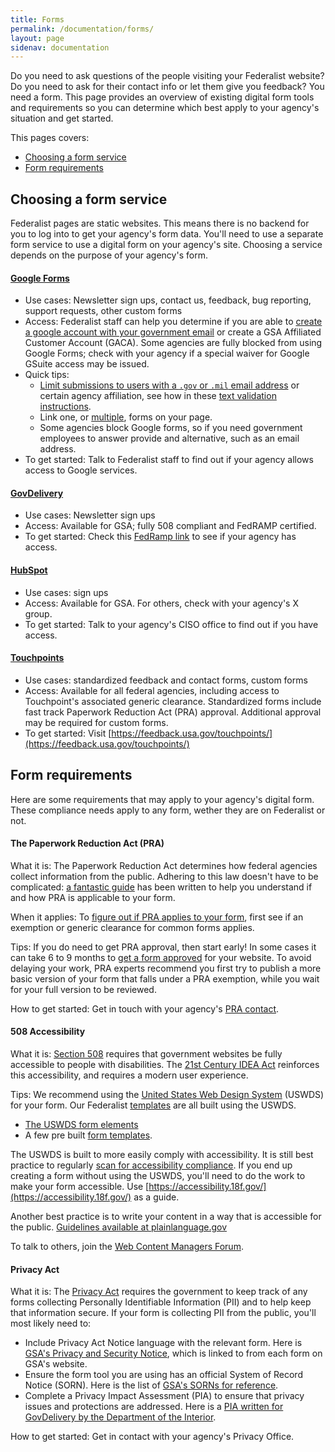 ```yaml
---
title: Forms
permalink: /documentation/forms/
layout: page
sidenav: documentation
---
```

Do you need to ask questions of the people visiting your Federalist website? Do you need to ask for their contact info or let them give you feedback? You need a form. This page provides an overview of existing digital form tools and requirements so you can determine which best apply to your agency's situation and get started.

This pages covers:
* [Choosing a form service](#choosing-a-form-service)
* [Form requirements](#form-requirements)

## Choosing a form service
Federalist pages are static websites. This means there is no backend for you to log into to get your agency's form data. You'll need to use a separate form service to use a digital form on your agency's site. Choosing a service depends on the purpose of your agency's form.

#### [Google Forms](https://www.google.com/forms/about/)
- Use cases: Newsletter sign ups, contact us, feedback, bug reporting, support requests, other custom forms
- Access: Federalist staff can help you determine if you are able to [create a google account with your government email](https://accounts.google.com/SignUpWithoutGmail) or create a GSA Affiliated Customer Account (GACA). Some agencies are fully blocked from using Google Forms; check with your agency if a special waiver for Google GSuite access may be issued.
- Quick tips:
  * [Limit submissions to users with a `.gov` or `.mil` email address](https://docs.google.com/forms/d/e/1FAIpQLSePimoF0RkiCP62BSIL_yj0yMXEUePNJ9AabPJqq1Xzbp_GVg/viewform) or certain agency affiliation, see how in these [text validation instructions](https://support.google.com/docs/answer/3378864?hl=en).
  * Link one, or [multiple](https://coe.gsa.gov/connect/contact-us.html#joinus), forms on your page.
  * Some agencies block Google forms, so if you need government employees to answer provide and alternative, such as an email address.
- To get started: Talk to Federalist staff to find out if your agency allows access to Google services.

#### [GovDelivery](https://granicus.com/solution/govdelivery/)
- Use cases: Newsletter sign ups
- Access: Available for GSA; fully 508 compliant and FedRAMP certified.
- To get started: Check this [FedRamp link](https://marketplace.fedramp.gov/#/product/govdelivery-communications-cloud?sort=productName&productNameSearch=govdelivery) to see if your agency has access.

#### [HubSpot](https://www.hubspot.com/)
- Use cases: sign ups
- Access: Available for GSA. For others, check with your agency's X group.
- To get started: Talk to your agency's CISO office to find out if you have access.

#### [Touchpoints](https://feedback.usa.gov/touchpoints/)
- Use cases: standardized feedback and contact forms, custom forms
- Access: Available for all federal agencies, including access to Touchpoint's associated generic clearance. Standardized forms include fast track Paperwork Reduction Act (PRA) approval. Additional approval may be required for custom forms.
- To get started: Visit [https://feedback.usa.gov/touchpoints/](https://feedback.usa.gov/touchpoints/)

## Form requirements
Here are some requirements that may apply to your agency's digital form. These compliance needs apply to any form, wether they are on Federalist or not.

#### The Paperwork Reduction Act (PRA)
What it is: The Paperwork Reduction Act determines how federal agencies collect information from the public. Adhering to this law doesn't have to be complicated: [a fantastic guide](https://pra.digital.gov/) has been written to help you understand if and how PRA is applicable to your form.

When it applies: To [figure out if PRA applies to your form](https://pra.digital.gov/do-i-need-clearance/), first see if an exemption or generic clearance for common forms applies.

Tips: If you do need to get PRA approval, then start early! In some cases it can take 6 to 9 months to [get a form approved](https://pra.digital.gov/clearance-process/) for your website. To avoid delaying your work, PRA experts recommend you first try to publish a more basic version of your form that falls under a PRA exemption, while you wait for your full version to be reviewed.

How to get started: Get in touch with your agency's [PRA contact](https://pra.digital.gov/contact/).


#### 508 Accessibility
What it is: [Section 508](https://www.section508.gov/manage/laws-and-policies) requires that government websites be fully accessible to people with disabilities. The [21st Century IDEA Act](https://www.congress.gov/bill/115th-congress/house-bill/5759/text) reinforces this accessibility, and requires a modern user experience.

Tips: We recommend using the [United States Web Design System](https://designsystem.digital.gov/) (USWDS) for your form. Our Federalist [templates](https://federalist.18f.gov/documentation/templates/) are all built using the USWDS.
  - [The USWDS form elements](https://designsystem.digital.gov/components/form-controls/)
  - A few pre built [form templates](https://designsystem.digital.gov/components/form-templates/).

The USWDS is built to more easily comply with accessibility. It is still best practice to regularly [scan for accessibility compliance](https://accessibility.18f.gov/tools/). If you end up creating a form without using the USWDS, you'll need to do the work to make your form accessible. Use [https://accessibility.18f.gov/](https://accessibility.18f.gov/) as a guide.

Another best practice is to write your content in a way that is accessible for the public. [Guidelines available at plainlanguage.gov](https://plainlanguage.gov/guidelines/)

To talk to others, join the [Web Content Managers Forum](https://digital.gov/communities/web-content-managers/).

#### Privacy Act
What it is: The [Privacy Act](https://www.archives.gov/about/laws/privacy-act-1974.html) requires the government to keep track of any forms collecting Personally Identifiable Information (PII) and to help keep that information secure. If your form is collecting PII from the public, you'll most likely need to:
  - Include Privacy Act Notice language with the relevant form. Here is [GSA's Privacy and Security Notice](https://www.gsa.gov/website-information/privacy-and-security-notice), which is linked to from each form on GSA's website.
  - Ensure the form tool you are using has an official System of Record Notice (SORN). Here is the list of [GSA's SORNs for reference](https://www.gsa.gov/reference/gsa-privacy-program/systems-of-records-privacy-act/system-of-records-notices-sorns-privacy-act).
  - Complete a Privacy Impact Assessment (PIA) to ensure that privacy issues and protections are addressed. Here is a [PIA written for GovDelivery by the Department of the Interior](https://www.doi.gov/sites/doi.gov/files/uploads/govdelivery_pia_final_05.31.2017_1.pdf).

How to get started: Get in contact with your agency's Privacy Office.
